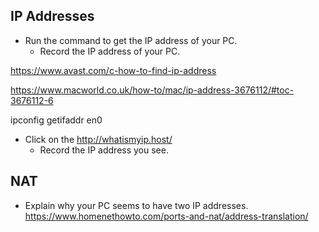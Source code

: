 ## IP Addresses

- Run the command to get the IP address of your PC.
  - Record the IP address of your PC.

https://www.avast.com/c-how-to-find-ip-address

https://www.macworld.co.uk/how-to/mac/ip-address-3676112/#toc-3676112-6

ipconfig getifaddr en0

- Click on the http://whatismyip.host/
  - Record the IP address you see.

## NAT
- Explain why your PC seems to have two IP addresses.
https://www.homenethowto.com/ports-and-nat/address-translation/
